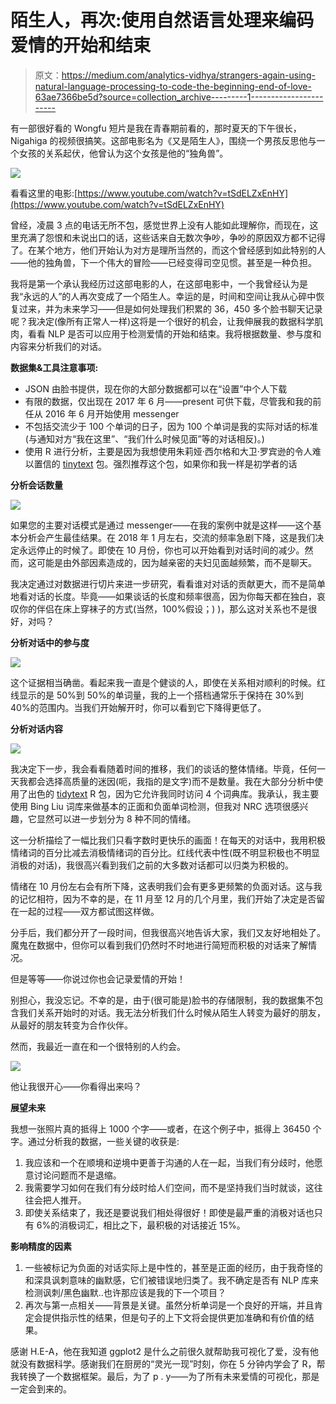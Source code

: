 # 陌生人，再次:使用自然语言处理来编码爱情的开始和结束

> 原文：<https://medium.com/analytics-vidhya/strangers-again-using-natural-language-processing-to-code-the-beginning-end-of-love-63ae7366be5d?source=collection_archive---------1----------------------->

有一部很好看的 Wongfu 短片是我在青春期前看的，那时夏天的下午很长，Nigahiga 的视频很搞笑。这部电影名为《又是陌生人》，围绕一个男孩反思他与一个女孩的关系起伏，他曾认为这个女孩是他的“独角兽”。

![](img/3099b61d5807fa1067c968efecb1a0e8.png)

看看这里的电影:[https://www.youtube.com/watch?v=tSdELZxEnHY](https://www.youtube.com/watch?v=tSdELZxEnHY)

曾经，凌晨 3 点的电话无所不包，感觉世界上没有人能如此理解你，而现在，这里充满了怨恨和未说出口的话，这些话来自无数次争吵，争吵的原因双方都不记得了。在某个地方，他们开始认为对方是理所当然的，而这个曾经感到如此特别的人——他的独角兽，下一个伟大的冒险——已经变得司空见惯。甚至是一种负担。

我将是第一个承认我经历过这部电影的人，在这部电影中，一个我曾经认为是我“永远的人”的人再次变成了一个陌生人。幸运的是，时间和空间让我从心碎中恢复过来，并为未来学习——但是如何处理我们积累的 36，450 多个脸书聊天记录呢？我决定(像所有正常人一样)这将是一个很好的机会，让我伸展我的数据科学肌肉，看看 NLP 是否可以应用于检测爱情的开始和结束。我将根据数量、参与度和内容来分析我们的对话。

**数据集&工具注意事项:**

*   JSON 由脸书提供，现在你的大部分数据都可以在“设置”中个人下载
*   有限的数据，仅出现在 2017 年 6 月——present 可供下载，尽管我和我的前任从 2016 年 6 月开始使用 messenger
*   不包括交流少于 100 个单词的日子，因为 100 个单词是我的实际对话的标准(与通知对方“我在这里”、“我们什么时候见面”等的对话相反)。)
*   使用 R 进行分析，主要是因为我想使用朱莉娅·西尔格和大卫·罗宾逊的令人难以置信的 [tinytext](https://juliasilge.github.io/tidytext/index.html) 包。强烈推荐这个包，如果你和我一样是初学者的话

**分析会话数量**

![](img/3d6df2caf485a9d80db4c7edbd8eddc8.png)

如果您的主要对话模式是通过 messenger——在我的案例中就是这样——这个基本分析会产生最佳结果。在 2018 年 1 月左右，交流的频率急剧下降，这是我们决定永远停止的时候了。即使在 10 月份，你也可以开始看到对话时间的减少。然而，这可能是由外部因素造成的，因为越亲密的夫妇见面越频繁，而不是聊天。

我决定通过对数据进行切片来进一步研究，看看谁对对话的贡献更大，而不是简单地看对话的长度。毕竟——如果谈话的长度和频率很高，因为你每天都在独白，哀叹你的伴侣在床上穿袜子的方式(当然，100%假设；) )，那么这对关系也不是很好，对吗？

**分析对话中的参与度**

![](img/74347de863c374514e2dd8015d618dba.png)

这个证据相当确凿。看起来我一直是个健谈的人，即使在关系相对顺利的时候。红线显示的是 50%到 50%的单词量，我的上一个搭档通常乐于保持在 30%到 40%的范围内。当我们开始解开时，你可以看到它下降得更低了。

**分析对话内容**

![](img/dbd33b6f7271a6b2126a69fa16179246.png)

我决定下一步，我会看看随着时间的推移，我们的谈话的整体情绪。毕竟，任何一天我都会选择高质量的迷因(呃，我指的是文字)而不是数量。我在大部分分析中使用了出色的 [tidytext](https://juliasilge.github.io/tidytext/articles/tidytext.html) R 包，因为它允许我同时访问 4 个词典库。我承认，我主要使用 Bing Liu 词库来做基本的正面和负面单词检测，但我对 NRC 选项很感兴趣，它显然可以进一步划分为 8 种不同的情绪。

这一分析描绘了一幅比我们只看字数时更快乐的画面！在每天的对话中，我用积极情绪词的百分比减去消极情绪词的百分比。红线代表中性(既不明显积极也不明显消极的对话)，我很高兴看到我们之前的大多数对话都可以归类为积极的。

情绪在 10 月份左右会有所下降，这表明我们会有更多更频繁的负面对话。这与我的记忆相符，因为不幸的是，在 11 月至 12 月的几个月里，我们开始了决定是否留在一起的过程——双方都试图这样做。

分手后，我们都分开了一段时间，但我很高兴地告诉大家，我们又友好地相处了。魔鬼在数据中，但你可以看到我们仍然时不时地进行简短而积极的对话来了解情况。

但是等等——你说过你也会记录爱情的开始！

别担心，我没忘记。不幸的是，由于(很可能是)脸书的存储限制，我的数据集不包含我们关系开始时的对话。我无法分析我们什么时候从陌生人转变为最好的朋友，从最好的朋友转变为合作伙伴。

然而，我最近一直在和一个很特别的人约会。

![](img/b5d633ec3e9730ce89a1c13f57647fe0.png)

他让我很开心——你看得出来吗？

**展望未来**

我想一张照片真的抵得上 1000 个字——或者，在这个例子中，抵得上 36450 个字。通过分析我的数据，一些关键的收获是:

1.  我应该和一个在顺境和逆境中更善于沟通的人在一起，当我们有分歧时，他愿意讨论问题而不是退缩。
2.  我需要学习如何在我们有分歧时给人们空间，而不是坚持我们当时就谈，这往往会把人推开。
3.  即使关系结束了，我还是要说我们相处得很好！即使是最严重的消极对话也只有 6%的消极词汇，相比之下，最积极的对话接近 15%。

**影响精度的因素**

1.  一些被标记为负面的对话实际上是中性的，甚至是正面的经历，由于我奇怪的和深具讽刺意味的幽默感，它们被错误地归类了。我不确定是否有 NLP 库来检测讽刺/黑色幽默..也许那应该是我的下一个项目？
2.  再次与第一点相关——背景是关键。虽然分析单词是一个良好的开端，并且肯定会提供指示性的结果，但是句子的上下文将会提供更加准确和有价值的结果。

感谢 H.E-A，他在我知道 ggplot2 是什么之前很久就帮助我可视化了爱，没有他就没有数据科学。感谢我们在厨房的“灵光一现”时刻，你在 5 分钟内学会了 R，帮我转换了一个数据框架。最后，为了 p . y——为了所有未来爱情的可视化，那是一定会到来的。